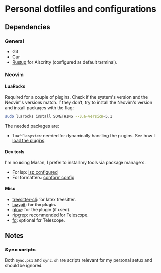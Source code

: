 # Personal dotfiles and configurations

## Dependencies

### General

- Git
- Curl
- [Rustup](https://rustup.rs/) for Alacritty (configured as default terminal).

### Neovim

#### LuaRocks

Required for a couple of plugins. Check if the system's version and the Neovim's versions match. If they don't, try to install the Neovim's version and install packages with the flag:

```bash
sudo luarocks install SOMETHING --lua-version=5.1
```

The needed packages are:

- `luafilesystem`: needed for dynamically handling the plugins. See how I [load the plugins](nvim/lua/plugins/init.lua).

#### Dev tools

I'm no using Mason, I prefer to install my tools via package managers.
- For lsp: [lsp configured](nvim/lsp/)
- For formatters: [conform config](nvim/lua/plugins.lua)

#### Misc

- [treesitter-cli](https://github.com/tree-sitter/tree-sitter/blob/master/cli/README.md): for latex treesitter.
- [lazygit](https://github.com/jesseduffield/lazygit): for the plugin.
- [glow](https://github.com/charmbracelet/glow): for the plugin (if used).
- [ripgrep](https://github.com/BurntSushi/ripgrep): recommended for Telescope.
- [fd](https://github.com/sharkdp/fd): optional for Telescope.

## Notes

### Sync scripts

Both `Sync.ps1` and `sync.sh` are scripts relevant for my personal setup and should be ignored. 

